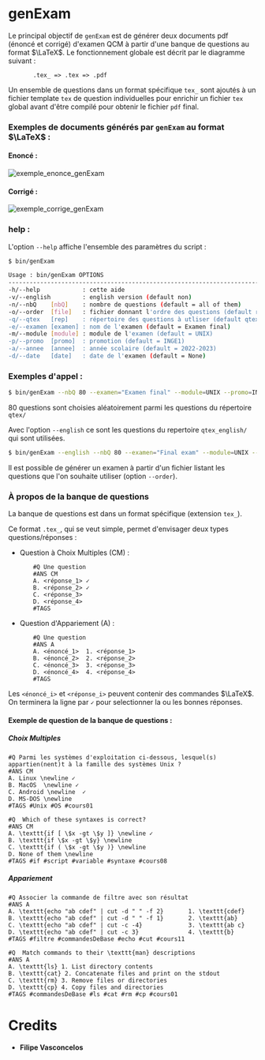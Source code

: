 # genExam
Le principal objectif de `genExam` est de générer deux documents pdf 
(énoncé et corrigé) d'examen QCM à partir d'une banque de questions au 
format $\LaTeX$.
Le fonctionnement globale est décrit par le diagramme suivant :
``` 
       .tex_ => .tex => .pdf
```
Un ensemble de questions dans un format spécifique `tex_` sont ajoutés à un
fichier template `tex` de question individuelles pour enrichir un fichier `tex` 
global avant d'être compilé pour obtenir le fichier `pdf` final.

### Exemples de documents générés par `genExam` au format $\LaTeX$ :

#### Enoncé : 
![exemple_enonce_genExam](https://github.com/FilipeVasconcelos/unix-inge1/blob/main/genExam/exemple/exemple_enonce_genExam.png)
#### Corrigé :
![exemple_corrige_genExam](https://github.com/FilipeVasconcelos/unix-inge1/blob/main/genExam/exemple/exemple_corrige_genExam.png)


### help :  

L'option `--help` affiche l'ensemble des paramètres du script :
```bash
$ bin/genExam 

Usage : bin/genExam OPTIONS
------------------------------------------------------------------------------
-h/--help            : cette aide
-v/--english         : english version (default non)
-n/--nbQ    [nbQ]    : nombre de questions (default = all of them)
-o/--order  [file]   : fichier donnant l'ordre des questions (default random)
-q/--qtex   [rep]    : répertoire des questions à utliser (default qtex ou qtex_english)
-e/--examen [examen] : nom de l'examen (default = Examen final)
-m/--module [module] : module de l'examen (default = UNIX)
-p/--promo  [promo]  : promotion (default = INGE1)
-a/--annee  [annee]  : année scolaire (default = 2022-2023)
-d/--date   [date]   : date de l'examen (default = None)
```

### Exemples d'appel :
```bash
$ bin/genExam --nbQ 80 --examen="Examen final" --module=UNIX --promo=INGE1 --annee=2022-2023 --date="6 janvier 2023"
```
80 questions sont choisies aléatoirement parmi les questions du répertoire `qtex/`

Avec l'option `--english` ce sont les questions du repertoire `qtex_english/` qui sont
utilisées. 
```bash
$ bin/genExam --english --nbQ 80 --examen="Final exam" --module=UNIX --promo=INGE1 --annee=2022-2023 --date="January 6th 2023"
```

Il est possible de générer un examen à partir d'un fichier listant les questions 
que l'on souhaite utiliser (option `--order`).

### À propos de la banque de questions

La banque de questions est dans un format spécifique (extension `tex_`).

Ce format `.tex_`, qui se veut simple, permet d'envisager deux
types questions/réponses :

- Question à Choix Multiples (CM) :
```
       #Q Une question
       #ANS CM
       A. <réponse_1> ✓
       B. <réponse_2> ✓
       C. <réponse_3>
       D. <réponse_4>
       #TAGS
```
- Question d'Appariement  (A) :
```
       #Q Une question
       #ANS A
       A. <énoncé_1>  1. <réponse_1>
       B. <énoncé_2>  2. <réponse_2>
       C. <énoncé_3>  3. <réponse_3>
       D. <énoncé_4>  4. <réponse_4>
       #TAGS
```

Les `<énoncé_i>` et `<réponse_i>` peuvent contenir des commandes $\LaTeX$. On
terminera la ligne par `✓` pour selectionner la ou les bonnes réponses.

#### Exemple de question de la banque de questions :

##### Choix Multiples
```
#Q Parmi les systèmes d'exploitation ci-dessous, lesquel(s) appartien(nent)t à la famille des systèmes Unix ?
#ANS CM
A. Linux \newline ✓
B. MacOS  \newline ✓
C. Android \newline  ✓
D. MS-DOS \newline
#TAGS #Unix #OS #cours01
```

```
#Q  Which of these syntaxes is correct?
#ANS CM
A. \texttt{if [ \$x -gt \$y ]} \newline ✓
B. \texttt{if \$x -gt \$y} \newline
C. \texttt{if ( \$x -gt \$y )} \newline
D. None of them \newline
#TAGS #if #script #variable #syntaxe #cours08
```
##### Appariement 

```
#Q Associer la commande de filtre avec son résultat
#ANS A
A. \texttt{echo "ab cdef" | cut -d " " -f 2}       1. \texttt{cdef}
B. \texttt{echo "ab cdef" | cut -d " " -f 1}       2. \texttt{ab}
C. \texttt{echo "ab cdef" | cut -c -4}             3. \texttt{ab c}
D. \texttt{echo "ab cdef" | cut -c 3}              4. \texttt{b}
#TAGS #filtre #commandesDeBase #echo #cut #cours11
```

```
#Q  Match commands to their \texttt{man} descriptions
#ANS A
A. \texttt{ls} 1. List directory contents
B. \texttt{cat} 2. Concatenate files and print on the stdout
C. \texttt{rm} 3. Remove files or directories
D. \texttt{cp} 4. Copy files and directories
#TAGS #commandesDeBase #ls #cat #rm #cp #cours01
```

# Credits
- **Filipe Vasconcelos** 
